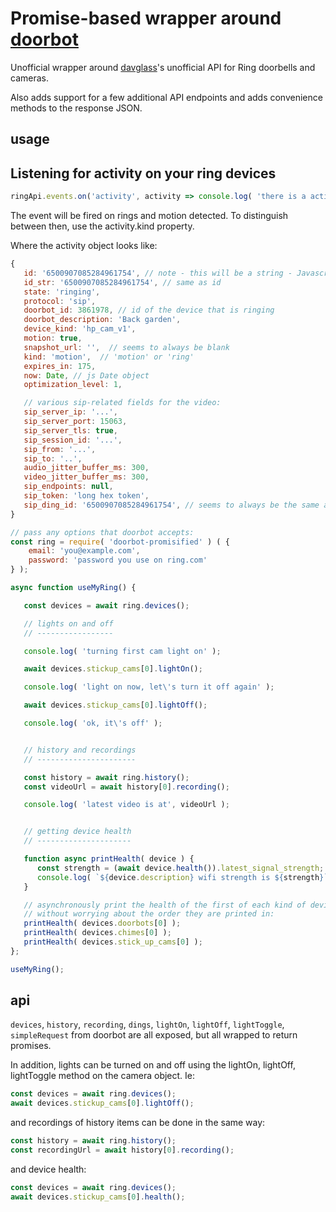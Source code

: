 
Promise-based wrapper around [doorbot](https://github.com/davglass/doorbot)
===

Unofficial wrapper around [davglass](https://github.com/davglass)'s unofficial API for Ring doorbells and cameras.

Also adds support for a few additional API endpoints and adds convenience methods to the response JSON.

usage
---

Listening for activity on your ring devices
---

```js
ringApi.events.on('activity', activity => console.log( 'there is a activity', activity ));
```

The event will be fired on rings and motion detected. To distinguish between then, use the activity.kind
property.

Where the activity object looks like:

```js
{
   id: '6500907085284961754', // note - this will be a string - Javascript can't do large integers so well
   id_str: '6500907085284961754', // same as id
   state: 'ringing',
   protocol: 'sip',
   doorbot_id: 3861978, // id of the device that is ringing
   doorbot_description: 'Back garden',
   device_kind: 'hp_cam_v1',
   motion: true,
   snapshot_url: '',  // seems to always be blank
   kind: 'motion',  // 'motion' or 'ring'
   expires_in: 175,
   now: Date, // js Date object
   optimization_level: 1,

   // various sip-related fields for the video:
   sip_server_ip: '...',
   sip_server_port: 15063,
   sip_server_tls: true,
   sip_session_id: '...',
   sip_from: '...',
   sip_to: '..',
   audio_jitter_buffer_ms: 300,
   video_jitter_buffer_ms: 300,
   sip_endpoints: null,
   sip_token: 'long hex token',
   sip_ding_id: '6500907085284961754', // seems to always be the same as the id
}
```


```js
// pass any options that doorbot accepts:
const ring = require( 'doorbot-promisified' ) ( {
    email: 'you@example.com',
    password: 'password you use on ring.com'
} );

async function useMyRing() {

   const devices = await ring.devices();

   // lights on and off
   // -----------------

   console.log( 'turning first cam light on' );

   await devices.stickup_cams[0].lightOn();

   console.log( 'light on now, let\'s turn it off again' );

   await devices.stickup_cams[0].lightOff();

   console.log( 'ok, it\'s off' );


   // history and recordings
   // ----------------------

   const history = await ring.history();
   const videoUrl = await history[0].recording();

   console.log( 'latest video is at', videoUrl );


   // getting device health
   // ---------------------

   function async printHealth( device ) {
      const strength = (await device.health()).latest_signal_strength;
      console.log( `${device.description} wifi strength is ${strength}` );
   }

   // asynchronously print the health of the first of each kind of device,
   // without worrying about the order they are printed in:
   printHealth( devices.doorbots[0] );
   printHealth( devices.chimes[0] );
   printHealth( devices.stick_up_cams[0] );
};

useMyRing();
```

api
---

`devices`, `history`, `recording`, `dings`, `lightOn`, `lightOff`, `lightToggle`, `simpleRequest` from doorbot
are all exposed, but all wrapped to return promises.

In addition, lights can be turned on and off using the lightOn, lightOff, lightToggle method
on the camera object. Ie:

```js
const devices = await ring.devices();
await devices.stickup_cams[0].lightOff();
```

and recordings of history items can be done in the same way:

```js
const history = await ring.history();
const recordingUrl = await history[0].recording();
```

and device health:
```js
const devices = await ring.devices();
await devices.stickup_cams[0].health();
```